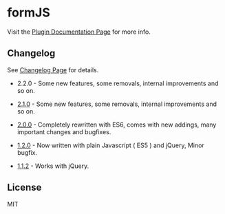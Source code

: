 # formJS

Visit the [Plugin Documentation Page](http://valeriodipunzio.com/plugins/formJS/) for more info.


## Changelog

See [Changelog Page](http://valeriodipunzio.com/plugins/formJS/#changelog) for details.

- 2.2.0 - Some new features, some removals, internal improvements and so on.

- [2.1.0](http://valeriodipunzio.com/plugins/formJS/2.1.0/) - Some new features, some removals, internal improvements and so on.

- [2.0.0](http://valeriodipunzio.com/plugins/formJS/2.0.0/) - Completely rewritten with ES6, comes with new addings, many important changes and bugfixes.

- [1.2.0](http://valeriodipunzio.com/plugins/formJS/1.2.0/) - Now written with plain Javascript ( ES5 ) and jQuery, Minor bugfix.

- [1.1.2](http://valeriodipunzio.com/plugins/formJS/1.1.2/) - Works with jQuery.


## License

MIT
